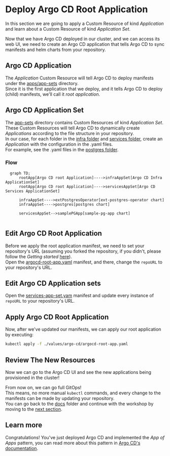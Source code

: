 # Deploy Argo CD Root Application

In this section we are going to apply a Custom Resource of kind _Application_ and learn about a Custom Resource of kind _Application Set_.  

Now that we have Argo CD deployed in our cluster, and we can access its web UI, we need to create an Argo CD application that tells Argo CD to sync manifests and helm charts from your repository.

## Argo CD Application

The _Application_ Custom Resource will tell Argo CD to deploy manifests under the [apps/app-sets](../apps/app-sets) directory.  
Since it is the first application that we deploy, and it tells Argo CD to deploy (child) manifests, we'll call it _root application_.

## Argo CD Application Set

The [app-sets](../apps/app-sets) directory contains
Custom Resources of kind _Application Set_.  
These Custom Resources will tell Argo CD to dynamically create _Applications_ according to the file structure in your repository.  
In our case, for each folder in the [infra folder](../apps/infra) and [services folder](../apps/services), create an _Application_ with the configuration in the .yaml files.  
For example, see the .yaml files in the [postgres folder](../apps/infra/postgres).  

### Flow

```mermaid
  graph TD;
      rootApp[Argo CD root Application]---->infraAppSet[Argo CD Infra ApplicationSet]
      rootApp[Argo CD root Application]---->servicesAppSet[Argo CD Services ApplicationSet]
      
      infraAppSet---->extPostgresOperator[ext-postgres-operator chart]
      infraAppSet---->postgres[postgres chart]

      servicesAppSet-->samplePGApp[sample-pg-app chart]
      
```

## Edit Argo CD Root Application

Before we apply the root application manifest, we need to set your repository's URL (assuming you forked the repository, if you didn't, please follow the _Getting started_ [here](../README.md#getting-started)).  
Open the [argocd-root-app.yaml](./values/argo-cd/argocd-root-app.yaml) manifest, and there, change the `repoURL` to your repository's URL.  

## Edit Argo CD Application sets

Open the [services-app-set.yam](apps/app-sets/services-app-set.yam) manifest and update every instance of `repoURL` to your repository's URL.

## Apply Argo CD Root Application

Now, after we've updated our manifests, we can apply our root application by executing:

```sh
kubectl apply -f ./values/argo-cd/argocd-root-app.yaml
```

## Review The New Resources

Now we can go to the Argo CD UI and see the new applications being provisioned in the cluster!  

From now on, we can go full GitOps!  
This means, no more manual `kubectl` commands, and every change to the manifests can be made by updating your repository.  
You can go back to the [docs](../docs) folder and continue with the workshop by moving to the [next section](../docs/02_create_postgres_database.md).

## Learn more

Congratulations! You've just deployed Argo CD and implemented the _App of Apps_ pattern, you can read more about this pattern in [Argo CD's documentation](https://argo-cd.readthedocs.io/en/stable/operator-manual/declarative-setup/#app-of-apps).
